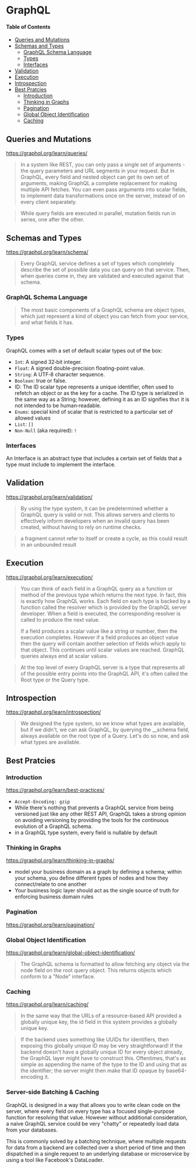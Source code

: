 # GraphQL

#### Table of Contents

<!-- TOC -->

- [Queries and Mutations](#queries-and-mutations)
- [Schemas and Types](#schemas-and-types)
  - [GraphQL Schema Language](#graphql-schema-language)
  - [Types](#types)
  - [Interfaces](#interfaces)
- [Validation](#validation)
- [Execution](#execution)
- [Introspection](#introspection)
- [Best Pratcies](#best-pratcies)
  - [Introduction](#introduction)
  - [Thinking in Graphs](#thinking-in-graphs)
  - [Pagination](#pagination)
  - [Global Object Identification](#global-object-identification)
  - [Caching](#caching)

<!-- /TOC -->

## Queries and Mutations

https://graphql.org/learn/queries/

> In a system like REST, you can only pass a single set of arguments - the query parameters and URL segments in your request. But in GraphQL, every field and nested object can get its own set of arguments, making GraphQL a complete replacement for making multiple API fetches. You can even pass arguments into scalar fields, to implement data transformations once on the server, instead of on every client separately.

> While query fields are executed in parallel, mutation fields run in series, one after the other.

## Schemas and Types

https://graphql.org/learn/schema/

> Every GraphQL service defines a set of types which completely describe the set of possible data you can query on that service. Then, when queries come in, they are validated and executed against that schema.

### GraphQL Schema Language

> The most basic components of a GraphQL schema are object types, which just represent a kind of object you can fetch from your service, and what fields it has.

### Types

GraphQL comes with a set of default scalar types out of the box:

- `Int`: A signed 32‐bit integer.
- `Float`: A signed double-precision floating-point value.
- `String`: A UTF‐8 character sequence.
- `Boolean`: true or false.
- ID: The ID scalar type represents a unique identifier, often used to refetch an object or as the key for a cache. The ID type is serialized in the same way as a String; however, defining it as an ID signifies th`at` it is not intended to be human‐readable.
- `Enums`: special kind of scalar that is restricted to a particular set of allowed values
- `List`: `[]`
- `Non-Null` (aka required): `!`

### Interfaces

An Interface is an abstract type that includes a certain set of fields that a type must include to implement the interface.

## Validation

https://graphql.org/learn/validation/

> By using the type system, it can be predetermined whether a GraphQL query is valid or not. This allows servers and clients to effectively inform developers when an invalid query has been created, without having to rely on runtime checks.

> a fragment cannot refer to itself or create a cycle, as this could result in an unbounded result

## Execution

https://graphql.org/learn/execution/

> You can think of each field in a GraphQL query as a function or method of the previous type which returns the next type. In fact, this is exactly how GraphQL works. Each field on each type is backed by a function called the resolver which is provided by the GraphQL server developer. When a field is executed, the corresponding resolver is called to produce the next value.
>
> If a field produces a scalar value like a string or number, then the execution completes. However if a field produces an object value then the query will contain another selection of fields which apply to that object. This continues until scalar values are reached. GraphQL queries always end at scalar values.

> At the top level of every GraphQL server is a type that represents all of the possible entry points into the GraphQL API, it's often called the Root type or the Query type.

## Introspection

https://graphql.org/learn/introspection/

> We designed the type system, so we know what types are available, but if we didn't, we can ask GraphQL, by querying the \_\_schema field, always available on the root type of a Query. Let's do so now, and ask what types are available.

## Best Pratcies

### Introduction

https://graphql.org/learn/best-practices/

- `Accept-Encoding: gzip`
- While there's nothing that prevents a GraphQL service from being versioned just like any other REST API, GraphQL takes a strong opinion on avoiding versioning by providing the tools for the continuous evolution of a GraphQL schema.
- in a GraphQL type system, every field is nullable by default

### Thinking in Graphs

https://graphql.org/learn/thinking-in-graphs/

- model your business domain as a graph by defining a schema; within your schema, you define different types of nodes and how they connect/relate to one another
- Your business logic layer should act as the single source of truth for enforcing business domain rules

### Pagination

https://graphql.org/learn/pagination/

### Global Object Identification

https://graphql.org/learn/global-object-identification/

> The GraphQL schema is formatted to allow fetching any object via the node field on the root query object. This returns objects which conform to a "Node" interface.

### Caching

https://graphql.org/learn/caching/

> In the same way that the URLs of a resource-based API provided a globally unique key, the id field in this system provides a globally unique key.

> If the backend uses something like UUIDs for identifiers, then exposing this globally unique ID may be very straightforward! If the backend doesn't have a globally unique ID for every object already, the GraphQL layer might have to construct this. Oftentimes, that's as simple as appending the name of the type to the ID and using that as the identifier; the server might then make that ID opaque by base64-encoding it.

### Server-side Batching & Caching 

GraphQL is designed in a way that allows you to write clean code on the server, where every field on every type has a focused single-purpose function for resolving that value. However without additional consideration, a naive GraphQL service could be very "chatty" or repeatedly load data from your databases.

This is commonly solved by a batching technique, where multiple requests for data from a backend are collected over a short period of time and then dispatched in a single request to an underlying database or microservice by using a tool like Facebook's DataLoader.
